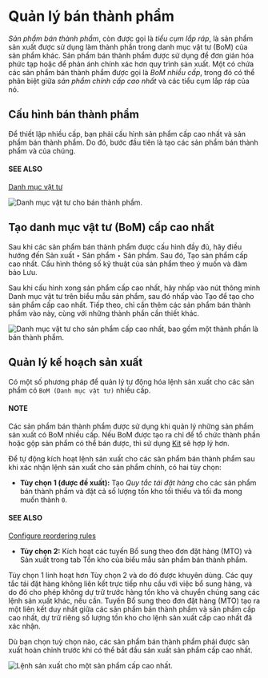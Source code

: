 # Quản lý bán thành phẩm

*Sản phẩm bán thành phẩm*, còn được gọi là *tiểu cụm lắp ráp*, là sản phẩm sản xuất được sử dụng làm thành phần trong danh mục vật tư (BoM) của sản phẩm khác. Sản phẩm bán thành phẩm được sử dụng để đơn giản hóa  phức tạp hoặc để phản ánh chính xác hơn quy trình sản xuất. Một  có chứa các sản phẩm bán thành phẩm được gọi là *BoM nhiều cấp*, trong đó có thể phân biệt giữa *sản phẩm chính cấp cao nhất* và các tiểu cụm lắp ráp của nó.

## Cấu hình bán thành phẩm

Để thiết lập  nhiều cấp, bạn phải cấu hình sản phẩm cấp cao nhất và sản phẩm bán thành phẩm. Do đó, bước đầu tiên là tạo các sản phẩm bán thành phẩm và  của chúng.

#### SEE ALSO
[Danh mục vật tư](../basic_setup/bill_configuration.md)

![Danh mục vật tư cho bán thành phẩm.](applications/inventory_and_mrp/manufacturing/advanced_configuration/sub_assemblies/semifinished-product-bom.png)

## Tạo danh mục vật tư (BoM) cấp cao nhất

Sau khi các sản phẩm bán thành phẩm được cấu hình đầy đủ, hãy điều hướng đến Sản xuất ‣ Sản phẩm ‣ Sản phẩm. Sau đó, Tạo sản phẩm cấp cao nhất. Cấu hình thông số kỹ thuật của sản phẩm theo ý muốn và đảm bảo Lưu.

Sau khi cấu hình xong sản phẩm cấp cao nhất, hãy nhấp vào nút thông minh Danh mục vật tư trên biểu mẫu sản phẩm, sau đó nhấp vào Tạo để tạo  cho sản phẩm cấp cao nhất. Tiếp theo, chỉ cần thêm các sản phẩm bán thành phẩm vào  này, cùng với những thành phần cần thiết khác.

![Danh mục vật tư cho sản phẩm cấp cao nhất, bao gồm một thành phần là bán thành phẩm.](applications/inventory_and_mrp/manufacturing/advanced_configuration/sub_assemblies/custom-computer-bom.png)

## Quản lý kế hoạch sản xuất

Có một số phương pháp để quản lý tự động hóa lệnh sản xuất cho các sản phẩm có `BoM (Danh mục vật tư)` nhiều cấp.

#### NOTE
Các sản phẩm bán thành phẩm được sử dụng khi quản lý những sản phẩm sản xuất có BoM nhiều cấp. Nếu BoM được tạo ra chỉ để tổ chức thành phần hoặc gộp sản phẩm có thể bán được, thì sử dụng [Kit](kit_shipping.md) sẽ hợp lý hơn.

Để tự động kích hoạt lệnh sản xuất cho các sản phẩm bán thành phẩm sau khi xác nhận lệnh sản xuất cho sản phẩm chính, có hai tùy chọn:

- **Tùy chọn 1 (được đề xuất):** Tạo *Quy tắc tái đặt hàng* cho các sản phẩm bán thành phẩm và đặt cả số lượng tồn kho tối thiểu và tối đa mong muốn thành `0`.

#### SEE ALSO
[Configure reordering rules](../../purchase/products/reordering.md)

- **Tùy chọn 2:** Kích hoạt các tuyến Bổ sung theo đơn đặt hàng (MTO) và Sản xuất trong tab Tồn kho của biểu mẫu sản phẩm bán thành phẩm.

Tùy chọn 1 linh hoạt hơn Tùy chọn 2 và do đó được khuyên dùng. Các quy tắc tái đặt hàng không liên kết trực tiếp nhu cầu với việc bổ sung hàng, và do đó cho phép không dự trữ trước hàng tồn kho và chuyển chúng sang các lệnh sản xuất khác, nếu cần. Tuyến Bổ sung theo đơn đặt hàng (MTO) tạo ra một liên kết duy nhất giữa các sản phẩm bán thành phẩm và sản phẩm cấp cao nhất, dự trữ riêng số lượng tồn kho cho lệnh sản xuất cấp cao nhất đã xác nhận.

Dù bạn chọn tuỳ chọn nào, các sản phẩm bán thành phẩm phải được sản xuất hoàn chỉnh trước khi có thể bắt đầu sản xuất sản phẩm cấp cao nhất.

![Lệnh sản xuất cho một sản phẩm cấp cao nhất.](applications/inventory_and_mrp/manufacturing/advanced_configuration/sub_assemblies/semifinished-on-mo.png)
